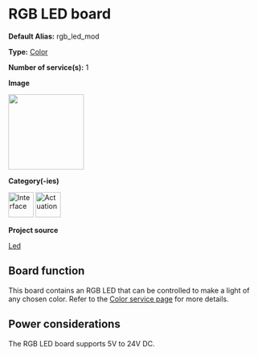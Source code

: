 # RGB LED board

<div className="cust_sheet" markdown="1">
<p className="cust_sheet-title" markdown="1"><strong>Default Alias:</strong> rgb_led_mod</p>
<p className="cust_sheet-title" markdown="1"><strong>Type:</strong> <a href="/software/services_list/color.md">Color</a></p>
<p className="cust_sheet-title" markdown="1"><strong>Number of service(s):</strong> 1</p>
<p className="cust_sheet-title" markdown="1"><strong>Image</strong></p>
<p className="cust_indent" markdown="1"><img height="150" src="/img/rgb-led-service.png"/></p>
<p className="cust_sheet-title" markdown="1"><strong>Category(-ies)</strong></p>
<p className="cust_indent" markdown="1">
<img height="50" src="/img/sticker-interface.png" title="Interface"/>
<img height="50" src="/img/sticker-actuation.png" title="Actuation"/>
</p>
<p className="cust_sheet-title" markdown="1"><strong>Project source </strong></p>
<a className="github-button" data-size="large" aria-label="Star Luos-io/Luos on GitHub" href="https://github.com/Luos-io/Examples/blob/master/Projects/l0/Led" target="_blank">Led</a>
</div>

## Board function

This board contains an RGB LED that can be controlled to make a light of any chosen color.
Refer to the [Color service page](/software/services_list/color.md) for more details.

## Power considerations

The RGB LED board supports 5V to 24V DC.
